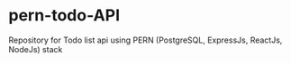# pern-todo-API
Repository for Todo list api using PERN (PostgreSQL, ExpressJs, ReactJs, NodeJs) stack
